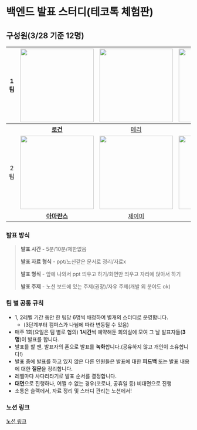 # 백엔드 발표 스터디(테코톡 체험판)

## 구성원(3/28 기준 12명)
|  1팀  | <img src="https://avatars.githubusercontent.com/u/79046106?v=4" alt="" width=200> | <img src="https://avatars.githubusercontent.com/u/81925468?v=4" alt="" width=200> | <img src="https://avatars.githubusercontent.com/u/90550065?v=4" alt="" width=200> | <img src="https://avatars.githubusercontent.com/u/65850682?v=4" alt="" width=200> | <img src="https://avatars.githubusercontent.com/u/71129059?v=4" alt="" width=200> | <img src="https://avatars.githubusercontent.com/u/70891072?v=4" alt="" width=200> |
| :---: | :-------------------------------------------------------------------------------: | :-------------------------------------------------------------------------------: | :-------------------------------------------------------------------------------: | :-------------------------------------------------------------------------------: | :-------------------------------------------------------------------------------: | :-------------------------------------------------------------------------------: |
|  | **[로건](https://github.com/70825)** | [메리](https://github.com/swonny) | [로이스](https://github.com/TaeyeonRoyce) | [홍고](https://github.com/hgo641) | [애쉬](https://github.com/xxeol2) | [바론](https://github.com/somsom13) |
| 2팀 | <img src="https://avatars.githubusercontent.com/u/81465068?v=4" alt="" width=200> | <img src="https://avatars.githubusercontent.com/u/63184334?v=4" alt="" width=200> | <img src="https://avatars.githubusercontent.com/u/88660886?v=4" alt="" width=200> | <img src="https://avatars.githubusercontent.com/u/96688810?v=4" alt="" width=200> | <img src="https://avatars.githubusercontent.com/u/95729738?v=4" alt="" width=200> | <img src="https://avatars.githubusercontent.com/u/103317169?v=4" alt="" width=200> |
|  | **[아마란스](https://github.com/amaran-th)** | [제이미](https://github.com/JJ503) | [조이](https://github.com/yeonkkk) | [엔초](https://github.com/kwonyj1022) | [성하](https://github.com/sh111-coder) | [케로](https://github.com/jyeost) |

### 발표 방식

> **발표 시간** - 5분/10분/제한없음
> 
> **발표 자료 형식** - ppt/노션같은 문서로 정리/자료x
> 
> **발표 형식** - 앞에 나와서 ppt 띄우고 하기/화면만 띄우고 자리에 앉아서 하기
> 
> **발표 주제** - 노션 보드에 있는 주제(권장)/자유 주제(개발 외 분야도 ok)
>

### 팀 별 공통 규칙
- 1, 2레벨 기간 동안 한 팀당 6명씩 배정하여 별개의 스터디로 운영합니다.
  - (3단계부터 캠퍼스가 나뉨에 따라 변동될 수 있음)
- 매주 1회(요일은 팀 별로 협의) **1시간**씩 예약해둔 회의실에 모여 그 날 발표자들(**3명**)이 발표를 합니다.
- 발표를 할 땐, 발표자의 폰으로 발표를 **녹화**합니다.(공유하지 않고 개인이 소유합니다!)
- 발표 중에 발표를 하고 있지 않은 다른 인원들은 발표에 대한 **피드백** 또는 발표 내용에 대한 **질문**을 정리합니다.
- 레벨마다 사다리타기로 발표 순서를 결정합니다.
- **대면**으로 진행하나, 어쩔 수 없는 경우(코로나, 공휴일 등) 비대면으로 진행
- 소통은 슬랙에서, 자료 정리 및 스터디 관리는 노션에서!

### 노션 링크
[노션 링크](https://chip-force-ed0.notion.site/5-BE-74600dc64d1d4c65abfe857b27da62cb)
